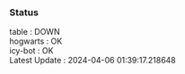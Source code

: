 ### Status


table : DOWN  
hogwarts : OK  
icy-bot : OK  
Latest Update : 2024-04-06 01:39:17.218648
